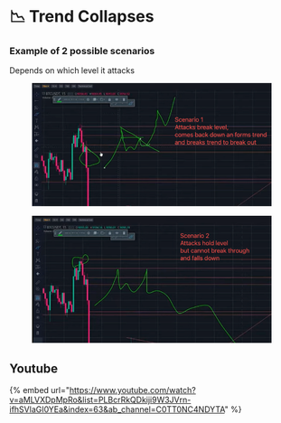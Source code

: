 # 📉 Trend Collapses

### Example of 2 possible scenarios

Depends on which level it attacks

<div>

<figure><img src="../../.gitbook/assets/image (15) (1).png" alt=""><figcaption></figcaption></figure>

 

<figure><img src="../../.gitbook/assets/image (2) (1).png" alt=""><figcaption></figcaption></figure>

</div>



## Youtube

{% embed url="https://www.youtube.com/watch?v=aMLVXDpMpRo&list=PLBcrRkQDkiji9W3JVrn-ifhSVlaGI0YEa&index=63&ab_channel=C0TT0NC4NDYTA" %}
